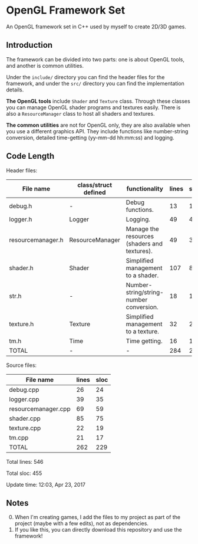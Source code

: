 # OpenGL Framework Set

An OpenGL framework set in C++ used by myself to create 2D/3D games.

## Introduction

The framework can be divided into two parts: one is about OpenGL tools, and another is common utilities.

Under the `include/` directory you can find the header files for the framework, and under the `src/` directory you can find the implementation details.

**The OpenGL tools** include `Shader` and `Texture` class. Through these classes you can manage OpenGL shader programs and textures easily. There is also a `ResourceManager` class to host all shaders and textures.

**The common utilities** are not for OpenGL only, they are also available when you use a different graphics API. They include functions like number-string conversion, detailed time-getting (yy-mm-dd hh:mm:ss) and logging.

## Code Length

Header files:

File name | class/struct defined | functionality | lines | sloc
----------|----------------------|---------------|-------|-----
debug.h | - | Debug functions. | 13 | 10
logger.h | Logger | Logging. | 49 | 41
resourcemanager.h | ResourceManager | Manage the resources (shaders and textures). | 49 | 39
shader.h | Shader | Simplified management to a shader. | 107 | 84
str.h | - | Number-string/string-number conversion. | 18 | 14
texture.h | Texture | Simplified management to a texture. | 32 | 25
tm.h | Time | Time getting. | 16 | 13
TOTAL | - | - | 284 | 226

Source files:

File name | lines | sloc
----------|-------|-----
debug.cpp | 26 | 24
logger.cpp | 39 | 35
resourcemanager.cpp | 69 | 59
shader.cpp | 85 | 75
texture.cpp | 22 | 19
tm.cpp | 21 | 17
TOTAL | 262 | 229

Total lines: 546

Total sloc: 455

Update time: 12:03, Apr 23, 2017

## Notes

0. When I'm creating games, I add the files to my project as part of the project (maybe with a few edits), not as dependencies.
0. If you like this, you can directly download this repository and use the framework!
